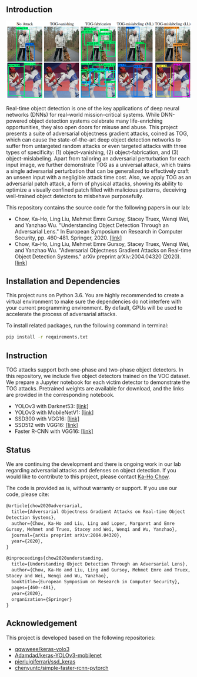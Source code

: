 ## Introduction
![](assets/showcase.png)

Real-time object detection is one of the key applications of deep neural networks (DNNs) for real-world mission-critical systems. While DNN-powered object detection systems celebrate many life-enriching opportunities, they also open doors for misuse and abuse. This project presents a suite of adversarial objectness gradient attacks, coined as TOG, which can cause the state-of-the-art deep object detection networks to suffer from untargeted random attacks or even targeted attacks with three types of specificity: (1) object-vanishing, (2) object-fabrication, and (3) object-mislabeling. Apart from tailoring an adversarial perturbation for each input image, we further demonstrate TOG as a universal attack, which trains a single adversarial perturbation that can be generalized to effectively craft an unseen input with a negligible attack time cost. Also, we apply TOG as an adversarial patch attack, a form of physical attacks, showing its ability to optimize a visually confined patch filled with malicious patterns, deceiving well-trained object detectors to misbehave purposefully. 

This repository contains the source code for the following papers in our lab:
* Chow, Ka-Ho, Ling Liu, Mehmet Emre Gursoy, Stacey Truex, Wenqi Wei, and Yanzhao Wu. "Understanding Object Detection Through an Adversarial Lens." In European Symposium on Research in Computer Security, pp. 460-481. Springer, 2020. [[link]](https://arxiv.org/pdf/2007.05828.pdf)
* Chow, Ka-Ho, Ling Liu, Mehmet Emre Gursoy, Stacey Truex, Wenqi Wei, and Yanzhao Wu. "Adversarial Objectness Gradient Attacks on Real-time Object Detection Systems." arXiv preprint arXiv:2004.04320 (2020). [[link]](https://arxiv.org/abs/2004.04320)

## Installation and Dependencies
This project runs on Python 3.6. You are highly recommended to create a virtual environment to make sure the dependencies do not interfere with your current programming environment. By default, GPUs will be used to accelerate the process of adversarial attacks. 

To install related packages, run the following command in terminal:
```bash
pip install -r requirements.txt
```

## Instruction
TOG attacks support both one-phase and two-phase object detectors. In this repository, we include five object detectors trained on the VOC dataset. We prepare a Jupyter notebook for each victim detector to demonstrate the TOG attacks. Pretrained weights are available for download, and the links are provided in the corresponding notebook.
* YOLOv3 with Darknet53: [[link]](https://github.com/git-disl/TOG/blob/master/demo_yolov3-d.ipynb)
* YOLOv3 with MobileNetV1: [[link]](https://github.com/git-disl/TOG/blob/master/demo_yolov3-m.ipynb)
* SSD300 with VGG16: [[link]](https://github.com/git-disl/TOG/blob/master/demo_ssd300.ipynb)
* SSD512 with VGG16: [[link]](https://github.com/git-disl/TOG/blob/master/demo_ssd512.ipynb)
* Faster R-CNN with VGG16: [[link]](https://github.com/git-disl/TOG/blob/master/demo_frcnn.ipynb)

## Status
We are continuing the development and there is ongoing work in our lab regarding adversarial attacks and defenses on object detection. If you would like to contribute to this project, please contact [Ka-Ho Chow](https://khchow.com). 

The code is provided as is, without warranty or support. If you use our code, please cite:
```
@article{chow2020adversarial,
  title={Adversarial Objectness Gradient Attacks on Real-time Object Detection Systems},
  author={Chow, Ka-Ho and Liu, Ling and Loper, Margaret and Emre Gursoy, Mehmet and Truex, Stacey and Wei, Wenqi and Wu, Yanzhao},
  journal={arXiv preprint arXiv:2004.04320},
  year={2020},
}
```

```
@inproceedings{chow2020understanding,
  title={Understanding Object Detection Through an Adversarial Lens},
  author={Chow, Ka-Ho and Liu, Ling and Gursoy, Mehmet Emre and Truex, Stacey and Wei, Wenqi and Wu, Yanzhao},
  booktitle={European Symposium on Research in Computer Security},
  pages={460--481},
  year={2020},
  organization={Springer}
}
```

## Acknowledgement
This project is developed based on the following repositories:
* [qqwweee/keras-yolo3](https://github.com/qqwweee/keras-yolo3)
* [Adamdad/keras-YOLOv3-mobilenet](https://github.com/Adamdad/keras-YOLOv3-mobilenet)
* [pierluigiferrari/ssd_keras](https://github.com/pierluigiferrari/ssd_keras)
* [chenyuntc/simple-faster-rcnn-pytorch](https://github.com/chenyuntc/simple-faster-rcnn-pytorch)
